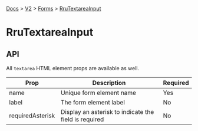 [Docs](/) > [V2](/docs/v2/get-started) > [Forms](/docs/v2/components/RruForm) > [RruTextareaInput](/docs/v2/components/RruTextareaInput)


# RruTextareaInput

## API
All `textarea` HTML element props are available as well.

| Prop | Description | Required |
|-|-|-|
| name | Unique form element name | Yes |
| label | The form element label | No |
| requiredAsterisk | Display an asterisk to indicate the field is required | No |

